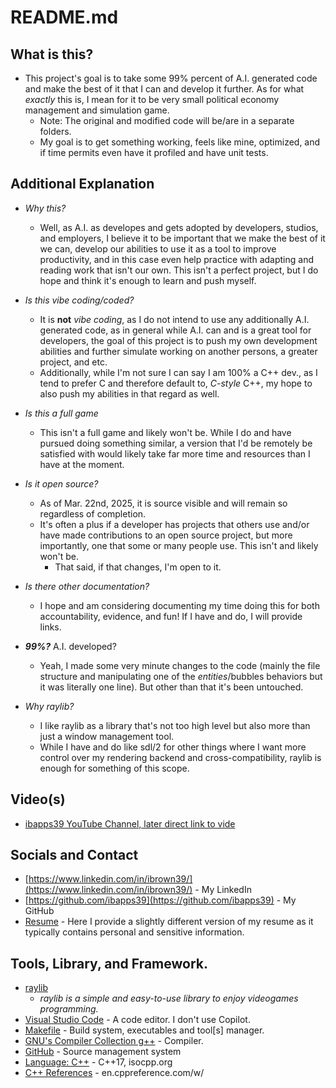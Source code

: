 # README.md
## What is this?
- This project's goal is to take some 99% percent of A.I. generated code and make the best of it that I can and develop it further. As for what <i>exactly</i> this is, I mean for it to be very small political economy management and simulation game.
    - Note: The original and modified code will be/are in a separate folders.
    - My goal is to get something working, feels like mine, optimized, and if time permits even have it profiled and have unit tests.
## Additional Explanation
- <i>Why this?</i> 
    - Well, as A.I. as developes and gets adopted by developers, studios, and employers, I believe it to be important that we make the best of it we can, develop our abilities to use it as a tool to improve productivity, and in this case even help practice with adapting and reading work that isn't our own. This isn't a perfect project, but I do hope and think it's enough to learn and push myself.

- <i>Is this vibe coding/coded?</i>
    - It is <b>not</b> <i>vibe coding</i>, as I do not intend to use any additionally A.I. generated code, as in general while A.I. can and is a great tool for developers, the goal of this project is to push my own development abilities and further simulate working on another persons, a greater project, and etc. 
    - Additionally, while I'm not sure I can say I am 100% a C++ dev., as I tend to prefer C and therefore default to, <i>C-style</i> C++, my hope to also push my abilities in that regard as well.
- <i>Is this a full game</i>
    - This isn't a full game and likely won't be. While I do and have pursued doing something similar, a version that I'd be remotely be satisfied with would likely take far more time and resources than I have at the moment.
- <i>Is it open source?</i> 
    - As of Mar. 22nd, 2025, it is source visible and will remain so regardless of completion. 
    - It's often a plus if a developer has projects that others use and/or have made contributions to an open source project, but more importantly, one that some or many people use. This isn't and likely won't be.
        - That said, if that changes, I'm open to it.
- <i>Is there other documentation?</i> 
    - I hope and am considering documenting my time doing this for both accountability, evidence, and fun! If I have and do, I will provide links.
- <b><i>99%?</i></b> A.I. developed? 
    - Yeah, I made some very minute changes to the code (mainly the file structure and manipulating one of the <i>entities</i>/bubbles behaviors but it was literally one line). But other than that it's been untouched.
- <i>Why raylib?</i> 
    - I like raylib as a library that's not too high level but also more than just a window management tool. 
    - While I have and do like sdl/2 for other things where I want more control over my rendering backend and cross-compatibility, raylib is enough for something of this scope.

## Video(s)
- [ibapps39 YouTube Channel, later direct link to vide](https://www.youtube.com/@ibapps3925)

## Socials and Contact 
- [https://www.linkedin.com/in/ibrown39/](https://www.linkedin.com/in/ibrown39/) - My LinkedIn
- [https://github.com/ibapps39](https://github.com/ibapps39) - My GitHub
- [Resume]() - Here I provide a slightly different version of my resume as it typically contains personal and sensitive information.

## Tools, Library, and Framework.
- [raylib](https://www.raylib.com)
    -  <i> raylib is a simple and easy-to-use library to enjoy videogames programming.</i>
- [Visual Studio Code](https://code.visualstudio.com) - A code editor. I don't use Copilot.
- [Makefile](https://www.gnu.org/software/make/) - Build system, executables and tool[s] manager.
- [GNU's Compiler Collection g++](https://www.gnu.org/software/gcc/) - Compiler. 
- [GitHub](github.com) - Source management system
- [Language: C++](https://isocpp.org) - C++17, isocpp.org
- [C++ References](en.cppreference.com/w/) - en.cppreference.com/w/